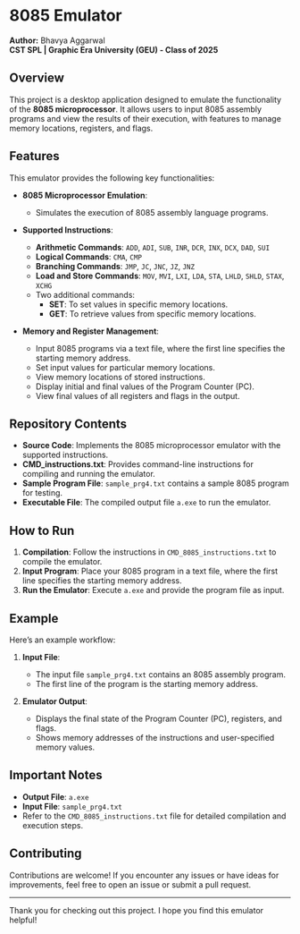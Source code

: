 # 8085 Emulator

**Author:** Bhavya Aggarwal  
**CST SPL | Graphic Era University (GEU) - Class of 2025**

## Overview

This project is a desktop application designed to emulate the functionality of the **8085 microprocessor**. It allows users to input 8085 assembly programs and view the results of their execution, with features to manage memory locations, registers, and flags.

## Features

This emulator provides the following key functionalities:

- **8085 Microprocessor Emulation**: 
  - Simulates the execution of 8085 assembly language programs.
  
- **Supported Instructions**:
  - **Arithmetic Commands**: `ADD`, `ADI`, `SUB`, `INR`, `DCR`, `INX`, `DCX`, `DAD`, `SUI`
  - **Logical Commands**: `CMA`, `CMP`
  - **Branching Commands**: `JMP`, `JC`, `JNC`, `JZ`, `JNZ`
  - **Load and Store Commands**: `MOV`, `MVI`, `LXI`, `LDA`, `STA`, `LHLD`, `SHLD`, `STAX`, `XCHG`
  - Two additional commands:
    - **SET**: To set values in specific memory locations.
    - **GET**: To retrieve values from specific memory locations.
  
- **Memory and Register Management**:
  - Input 8085 programs via a text file, where the first line specifies the starting memory address.
  - Set input values for particular memory locations.
  - View memory locations of stored instructions.
  - Display initial and final values of the Program Counter (PC).
  - View final values of all registers and flags in the output.

## Repository Contents

- **Source Code**: Implements the 8085 microprocessor emulator with the supported instructions.
- **CMD_instructions.txt**: Provides command-line instructions for compiling and running the emulator.
- **Sample Program File**: `sample_prg4.txt` contains a sample 8085 program for testing.
- **Executable File**: The compiled output file `a.exe` to run the emulator.

## How to Run

1. **Compilation**: Follow the instructions in `CMD_8085_instructions.txt` to compile the emulator.
2. **Input Program**: Place your 8085 program in a text file, where the first line specifies the starting memory address.
3. **Run the Emulator**: Execute `a.exe` and provide the program file as input.

## Example

Here’s an example workflow:

1. **Input File**: 
   - The input file `sample_prg4.txt` contains an 8085 assembly program.
   - The first line of the program is the starting memory address.
   
2. **Emulator Output**:
   - Displays the final state of the Program Counter (PC), registers, and flags.
   - Shows memory addresses of the instructions and user-specified memory values.

## Important Notes

- **Output File**: `a.exe`
- **Input File**: `sample_prg4.txt`
- Refer to the `CMD_8085_instructions.txt` file for detailed compilation and execution steps.

## Contributing

Contributions are welcome! If you encounter any issues or have ideas for improvements, feel free to open an issue or submit a pull request.

---

Thank you for checking out this project. I hope you find this emulator helpful!
